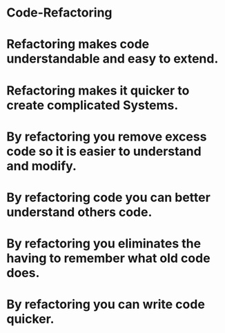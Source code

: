 # Code-Refactoring
# Refactoring makes code understandable and easy to extend.
# Refactoring makes it quicker to create complicated Systems.
# By refactoring you remove excess code so it is easier to understand and modify.
# By refactoring code you can better understand others code.
# By refactoring you eliminates the having to remember what old code does.
# By refactoring you can write code quicker.

